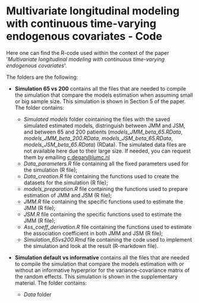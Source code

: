 # Multivariate longitudinal modeling with continuous time-varying endogenous covariates - Code
Here one can find the R-code used within the context of the paper '*Multivariate longitudinal modeling with continuous time-varying endogenous covariates*'.

The folders are the following:
- **Simulation 65 vs 200** contains all the files that are needed to compile the simulation that compare the models estimation when assuming small or big sample size. This simulation is shown in Section 5 of the paper. The folder contains:
     -   *Simulated models* folder cointaining the files with the saved simulated estimated models, distringuish between JMM and JSM, and between 65 and 200 patients (*models_JMM_beta_65.RData*, *models_JMM_beta_200.RData*, *models_JSM_beta_65.RData*, *models_JSM_beta_65.RData*) (RData). The simulated data files are not available here due to their large size. If needed, you can request them by emailing c.degan@lumc.nl
     -   *Data_parameters.R* file containing all the fixed parameters used for the simulation (R file);
     -   *Data_creation.R* file containing the functions used to create the datasets for the simulation (R file);
     -   *models_preparation.R* file containing the functions used to prepare estimation of JMM and JSM (R file);
     -   *JMM.R* file containing the specific functions used to estimate the JMM (R file);
     -   *JSM.R* file containing the specific functions used to estimate the JMM (R file);
     -   *Ass_coeff_derivation.R* file containing the functions used to estimate the association coefficient in both JMM and JSM (R file);
     -   *Simulation_65vs200.Rmd* file containing the code used to implement the simulation and look at the result (R-markdown file).
       
- **Simulation default vs informative** contains all the files that are needed to compile the simulation that compare the models estimation with or without an informative hyperprior for the variance-covariance matrix of the random effects. This simulation is shown in the supplementary material. The folder contains:
     -   *Data* folder   
  
